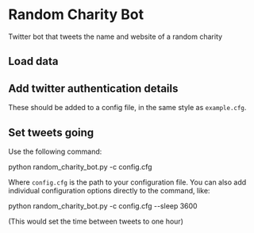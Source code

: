 # Random Charity Bot

Twitter bot that tweets the name and website of a random charity

Load data
---------


Add twitter authentication details
----------------------------------

These should be added to a config file, in the same style as `example.cfg`. 

Set tweets going
----------------

Use the following command:
  
  python random_charity_bot.py -c config.cfg

Where `config.cfg` is the path to your configuration file. You can also add individual configuration options directly to the command, like:

  python random_charity_bot.py -c config.cfg --sleep 3600
  
(This would set the time between tweets to one hour)
